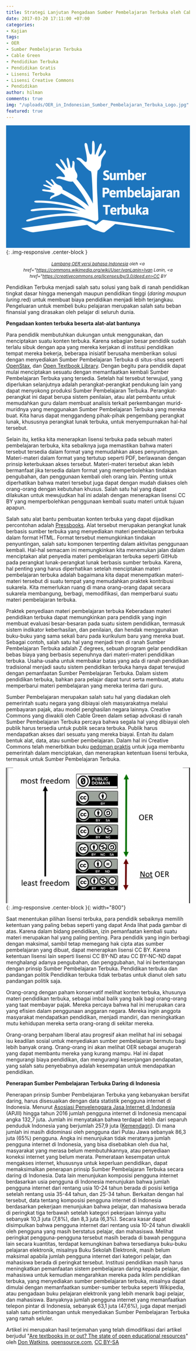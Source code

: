 ```yaml
---
title: Strategi Lanjutan Pengadaan Sumber Pembelajaran Terbuka oleh Cable Green!
date: 2017-03-20 17:11:00 +07:00
categories:
- Kajian
tags:
- OER
- Sumber Pembelajaran Terbuka
- Cable Green
- Pendidikan Terbuka
- Pendidikan Gratis
- Lisensi Terbuka
- Lisensi Creative Commons
- Pendidikan
author: hilman
comments: true
img: "/uploads/OER_in_Indonesian_Sumber_Pembelajaran_Terbuka_Logo.jpg"
featured: true
---
```


![OER_in_Indonesian_Sumber_Pembelajaran_Terbuka_Logo.jpg](/uploads/OER_in_Indonesian_Sumber_Pembelajaran_Terbuka_Logo.jpg){: .img-responsive .center-block }<center><small><i><a href="https://commons.wikimedia.org/wiki/File:OER_in_Indonesian_Sumber_Pembelajaran_Terbuka_Logo.svg">Lambang OER versi bahasa Indonesia</a> oleh <a href="https://commons.wikimedia.org/wiki/User:IvanLanin>Ivan Lanin</a>, <a href="https://creativecommons.org/licenses/by/3.0/deed.en>CC BY</a></i></small></center>

Pendidikan Terbuka menjadi salah satu solusi yang baik di ranah pendidikan tingkat dasar hingga menengah maupun pendidikan tinggi (*daring maupun luring*.red) untuk membuat biaya pendidikan menjadi lebih terjangkau. Pengeluaran untuk membeli buku pelajaran merupakan salah satu beban finansial yang dirasakan oleh pelajar di seluruh dunia. 

**Pengadaan konten terbuka beserta alat-alat bantunya**
 
Para pendidik membutuhkan dukungan untuk menggunakan, dan menciptakan suatu konten terbuka. Karena sebagian besar pendidik sudah terlalu sibuk dengan apa yang mereka kerjakan di institusi pendidikan tempat mereka bekerja, beberapa inisiatif berusaha memberikan solusi dengan menyediakan Sumber Pembelajaran Terbuka di situs-situs seperti [OpenStax](https://openstax.org/), dan [Open Textbook Library](https://open.umn.edu/opentextbooks/). Dengan begitu para pendidik dapat mulai menciptakan sesuatu dengan memanfaatkan kembali Sumber Pembelajaran Terbuka yang tersedia. Setelah hal tersebut terwujud, yang diperlukan selanjutnya adalah perangkat-perangkat pendukung lain yang dapat menyokong produksi Sumber Pembelajaran Terbuka. Perangkat-perangkat ini dapat berupa sistem penilaian, atau alat pembantu untuk memudahkan guru dalam membuat analisis terkait perkembangan murid-muridnya yang menggunakan Sumber Pembelajaran Terbuka yang mereka buat. Kita harus dapat menggandeng pihak-pihak pengembang perangkat lunak, khususnya perangkat lunak terbuka, untuk menyempurnakan hal-hal tersebut.

Selain itu, ketika kita menerapkan lisensi terbuka pada sebuah materi pembelajaran terbuka, kita sebaiknya juga memastikan bahwa materi tersebut tersedia dalam format yang memudahkan akses penyuntingan. Materi-materi dalam format yang tertutup seperti PDF, berlawanan dengan prinsip keterbukaan akses tersebut. Materi-materi tersebut akan lebih bermanfaat jika tersedia dalam format yang memperbolehkan tindakan pengubahan, dan penggunaan kembali oleh orang lain. Penting untuk diperhatikan bahwa materi tersebut juga dapat dengan mudah diakses oleh orang-orang dengan kebutuhan khusus. Salah satu hal yang dapat dilakukan untuk mewujudkan hal ini adalah dengan menerapkan lisensi CC BY yang memperbolehkan penggunaan kembali suatu materi untuk tujuan apapun.

Salah satu alat bantu pembuatan konten terbuka yang dapat dijadikan percontohan adalah [Pressbooks](https://pressbooks.org/). Alat tersebut merupakan perangkat lunak berbasis sumber terbuka yang menyediakan materi pembelajaran terbuka dalam format HTML. Format tersebut memungkinkan tindakan penyuntingan, salah satu komponen terpenting dalam aktivitas penggunaan kembali. Hal-hal semacam ini memungkinkan kita menemukan jalan dalam menciptakan alat penyedia materi pembelajaran terbuka seperti GitHub pada perangkat lunak-perangkat lunak berbasis sumber terbuka. Karena, hal penting yang harus diperhatikan setelah menciptakan materi pembelajaran terbuka adalah bagaimana kita dapat menempatkan materi-materi tersebut di suatu tempat yang memudahkan praktek kontribusi sukarela. Kita memerlukan ruang di mana orang-orang dapat secara sukarela membangung, berbagi, memodifikasi, dan memperbarui suatu materi pembelajaran terbuka.

Praktek penyediaan materi pembelajaran terbuka
Keberadaan materi pendidikan terbuka dapat memungkinkan para pendidik yang ingin membuat evaluasi besar-besaran pada suatu sistem pendidikan, termasuk sistem indikator keberhasilan, dan penilaian, dan hendak menggunakan buku-buku yang sama sekali baru pada kurikulum baru yang mereka buat. Sebagai contoh, salah satu hal yang menjadi tren di ranah Sumber Pembelajaran Terbuka adalah Z degrees, sebuah program gelar pendidikan bebas biaya yang berbasis sepenuhnya dari materi-materi pendidikan terbuka. Usaha-usaha untuk membakar batas yang ada di ranah pendidikan tradisional menjadi sautu sistem pendidikan terbuka hanya dapat terwujud dengan pemanfaatan Sumber Pembelajaran Terbuka. Dalam sistem pendidikan terbuka, bahkan para pelajar dapat turut serta membuat, atatu memperbarui materi pembelajaran yang mereka terima dari guru.

Sumber Pembelajaran merupakan salah satu hal yang diadakan oleh pemerintah suatu negara yang dibiayai oleh masyarakatnya melalui pembayaran pajak, atau model penghasilan negara lainnya. Creative Commons yang diwakili oleh Cable Green dalam setiap advokasi di ranah Sumber Pembelajaran Terbuka percaya bahwa segala hal yang dibiayai oleh publik harus tersedia untuk publik secara terbuka. Publik harus mendapatkan akses dari sesuatu yang mereka biayai. Entah itu dalam bentuk alat, data, atau sumber pembelajaran. Dalam hal ini Creative Commons telah menerbitkan buku [pedoman praktis](https://creativecommons.org/2017/01/20/state-department-publishes-open-licensing-playbook-federal-agencies/) untuk juga membantu pemerintah dalam menciptakan, dan menerapkan ketentuan lisensi terbuka, termasuk untuk Sumber Pembelajaran Terbuka.

![oer_cc-by_license-650x479.png](/uploads/oer_cc-by_license-650x479.png){: .img-responsive .center-block }{: width="800"}

Saat menentukan pilihan lisensi terbuka, para pendidik sebaiknya memilih ketentuan yang paling bebas seperti yang dapat Anda lihat pada gambar di atas. Karena dalam bidang pendidikan, izin pemanfaatan kembali suatu materi merupakan hal yang paling penting. Para pendidik yang ingin berbagi dengan maksimal, sambil tetap memegang hak cipta atas sumber pembelajaran yang dibuat, dapat menerapkan lisensi CC BY. Karena ketentuan lisensi lain seperti lisensi CC BY-ND atau CC BY-NC-ND dapat menghalangi adanya pengubahan, dan penggubahan, hal ini bertentangan dengan prinsip Sumber Pembelajaran Terbuka. 
Pendidikan terbuka dan pandangan politik
Pendidikan terbuka tidak terbatas untuk dianut oleh satu pandangan politik saja. 

Orang-orang dengan paham konservatif melihat konten terbuka, khusunya materi pendidikan terbuka, sebagai imbal balik yang baik bagi orang-orang yang taat membayar pajak. Mereka percaya bahwa hal ini merupakan cara yang efisien dalam penggunaan anggaran negara. Mereka ingin anggota masyarakat mendapatkan pendidikan, menjadi mandiri, dan meningkatkan mutu kehidupan mereka serta orang-orang di sekitar mereka.

Orang-orang berpaham liberal atau progresif akan melihat hal ini sebagai isu keadilan sosial untuk menyediakan sumber pembelajaran bermutu bagi lebih banyak orang. Orang-orang ini akan melihat OER sebagai anugerah yang dapat membantu mereka yang kurang mampu. Hal ini dapat mengurangi biaya pendidikan, dan mengurangi kesenjangan pendapatan, yang salah satu penyebabnya adalah kesempatan untuk mendapatkan pendidikan.

**Penerapan Sumber Pembelajaran Terbuka Daring di Indonesia**

Penerapan prinsip Sumber Pembelajaran Terbuka yang kebanyakan bersifat daring, harus disesuaikan dengan data statistik pengguna internet di Indonesia. Menurut [Asosiasi Penyelenggara Jasa Internet di Indonesia](http://isparmo.web.id/2016/11/21/data-statistik-pengguna-internet-indonesia-2016/) (APJII)  hingga tahun 2016 jumlah pengguna internet di Indonesia mencapai angka 132,7 juta. Jumlah ini menyatakan bahwa terdapat lebih dari separuh penduduk Indonesia yang berjumlah 257,9 juta ([Kemendagri](http://jateng.tribunnews.com/2016/09/01/data-terkini-jumlah-penduduk-indonesia-2579-juta-yang-wajib-ktp-1825-juta)). Di mana jumlah ini masih didominasi oleh pengguna dari Pulau Jawa sebanyak 86,3 juta (65%) pengguna. Angka ini menunjukan tidak meratanya jumlah pengguna internet di Indonesia, yang bisa disebabkan oleh dua hal, masyarakat yang merasa belum membutuhkannya, atau penyediaan koneksi internet yang belum merata. Pemerataan kesempatan untuk mengakses internet, khususnya untuk keperluan pendidikan, dapat memaksimalkan penerapan prinsip Sumber Pembelajaran Terbuka secara daring di Indonesia. 
Data lain menunjukan komposisi pengguna internet berdasarkan usia pengguna di Indonesia menunjukan bahwa jumlah pengguna internet dari rentang usia 10-24 tahun berada di posisi ketiga setelah rentang usia 35-44 tahun, dan 25-34 tahun. Berkaitan dengan hal tersebut, data tentang komposisi pengguna internet di Indonesia berdasarkan pekerjaan menunjukan bahwa pelajar, dan mahasiswa berada di peringkat tiga terbawah setelah kategori pekerjaan lainnya yaitu sebanyak 10,3 juta (7,8%), dan 8,3 juta (6,3%). Secara kasar dapat disimpulkan bahwa pengguna internet dari rentang usia 10-24 tahun diwakili oleh pengguna yang masih berstatus pelajar, dan mahasiswa. Melihat peringkat pengguna-pengguna tersebut masih berada di bawah pengguna lain secara kuantitas, terdapat kemungkinan bahwa tersedianya buku-buku pelajaran elektronik, misalnya Buku Sekolah Elektronik, masih belum maksimal apabila jumlah pengguna internet dari kategori pelajar, dan mahasiswa berada di peringkat tersebut. Institusi pendidikan masih harus meningkatkan pemanfaatan sistem pembelajaran daring kepada pelajar, dan mahasiswa untuk kemudian mengarahkan mereka pada iklim pendidikan terbuka, yang menyediakan sumber pembelajaran terbuka, misalnya dapat dimulai dengan memanfaatkan sumber-sumber terbuka seperti Wikipedia, atau pengadaan buku pelajaran elektronik yang lebih menarik bagi pelajar, dan mahasiswa.
Banyaknya jumlah pengguna internet yang memanfaatkan telepon pintar di Indonesia, sebanyak 63,1 juta (47,6%), juga dapat menjadi salah satu pertimbangan untuk menyediakan Sumber Pembelajaran Terbuka yang ramah seluler.


Artikel ini merupakan hasil terjemahan yang telah dimodifikasi dari artikel berjudul "[Are textbooks in or out? The state of open educational resources](https://opensource.com/article/17/2/future-textbooks-cable-green-creative-commons)" oleh [Don Watkins](https://opensource.com/users/don-watkins), [opensource.com](https://opensource.com/), [CC BY-SA](http://creativecommons.org/licenses/by-sa/4.0/)
